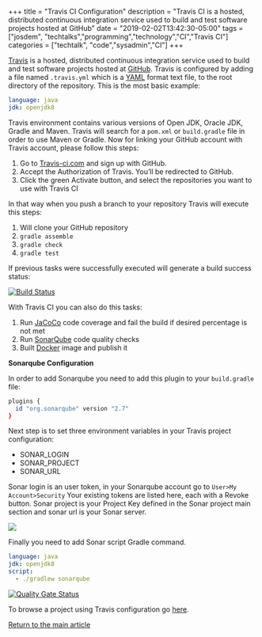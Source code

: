 +++
title =  "Travis CI Configuration"
description = "Travis CI is a hosted, distributed continuous integration service used to build and test software projects hosted at GitHub"
date = "2019-02-02T13:42:30-05:00"
tags = ["josdem", "techtalks","programming","technology","CI","Travis CI"]
categories = ["techtalk", "code","sysadmin","CI"]
+++

[Travis](https://travis-ci.com/) is a hosted, distributed continuous integration service used to build and test software projects hosted at [GitHub](https://github.com/). Travis is configured by adding a file named `.travis.yml` which is a [YAML](https://en.wikipedia.org/wiki/YAML) format text file, to the root directory of the repository. This is the most basic example:

```yml
language: java
jdk: openjdk8
```

Travis environment contains various versions of Open JDK, Oracle JDK, Gradle and Maven. Travis will search for a `pom.xml` or `build.gradle` file in order to use Maven or Gradle. Now for linking your GitHub account with Travis account, please follow this steps:

1. Go to [Travis-ci.com](https://travis-ci.com/) and sign up with GitHub.
2. Accept the Authorization of Travis. You’ll be redirected to GitHub.
3. Click the green Activate button, and select the repositories you want to use with Travis CI

In that way when you push a branch to your repository Travis will execute this steps:

1. Will clone your GitHub repository
2. `gradle assemble`
3. `gradle check`
4. `gradle test`

If previous tasks were successfully executed will generate a build success status:

[![Build Status](https://travis-ci.com/josdem/jugoterapia-webflux.svg?branch=master)](https://travis-ci.com/josdem/jugoterapia-webflux)

With Travis CI you can also do this tasks:

1. Run [JaCoCo](https://github.com/jacoco/jacoco) code coverage and fail the build if desired percentage is not met
2. Run [SonarQube](https://www.sonarqube.org/) code quality checks
3. Built [Docker](https://www.docker.com/) image and publish it


**Sonarqube Configuration**

In order to add Sonarqube you need to add this plugin to your `build.gradle` file:

```bash
plugins {
  id "org.sonarqube" version "2.7"
}
```

Next step is to set three environment variables in your Travis project configuration:

* SONAR_LOGIN
* SONAR_PROJECT
* SONAR_URL

Sonar login is an user token, in your Sonarqube account go to `User>My Account>Security` Your existing tokens are listed here, each with a Revoke button. Sonar project is your Project Key defined in the Sonar project main section and sonar url is your Sonar server.

<img src="/img/techtalks/sysadmin/travis.png">

Finally you need to add Sonar script Gradle command.

```yml
language: java
jdk: openjdk8
script:
  - ./gradlew sonarqube
```

[![Quality Gate Status](https://sonar.josdem.io/api/project_badges/measure?project=com.jos.dem.jugoterapia.webflux%3Ajugoterapia-webflux&metric=alert_status)](https://sonar.josdem.io/dashboard?id=com.jos.dem.jugoterapia.webflux%3Ajugoterapia-webflux)

To browse a project using Travis configuration go [here](https://github.com/josdem/jugoterapia-webflux).

[Return to the main article](/techtalk/sysadmin)
